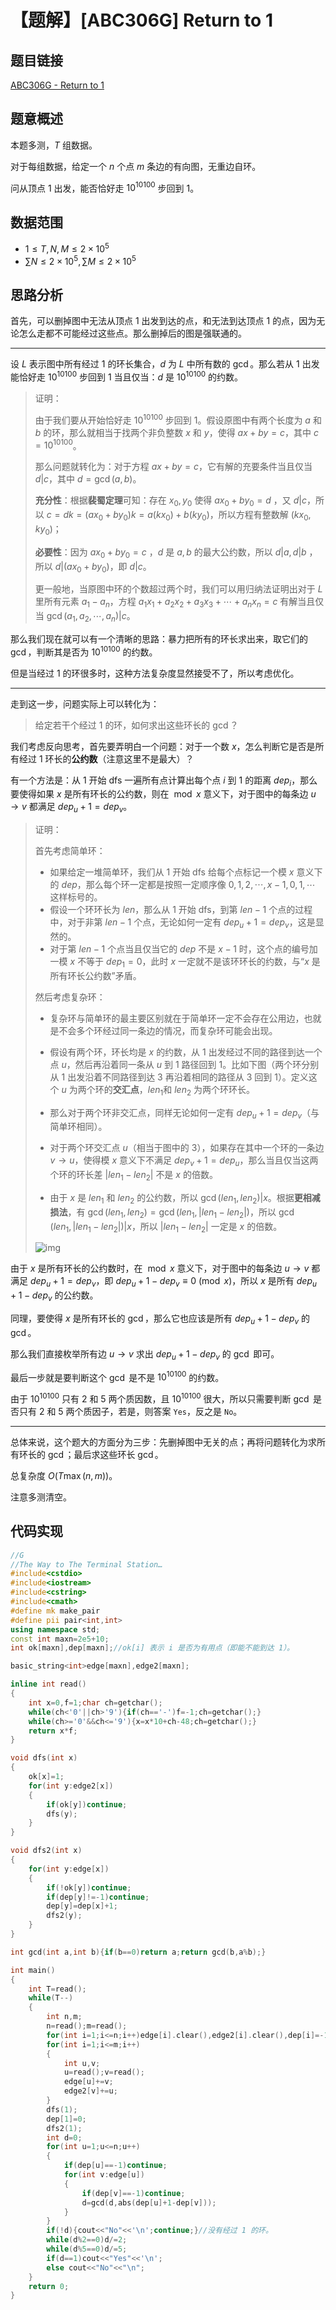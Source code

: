 # 【题解】[ABC306G] Return to 1

## 题目链接

[ABC306G - Return to 1](https://atcoder.jp/contests/abc306/tasks/abc306_g)

## 题意概述

本题多测，$T$ 组数据。

对于每组数据，给定一个 $n$ 个点 $m$ 条边的有向图，无重边自环。

问从顶点 $1$ 出发，能否恰好走 ${10^{10}}^{100}$ 步回到 $1$。

## 数据范围

- $1≤T,N,M≤2\times 10^5$
- $\sum N \le 2 \times 10^5,\sum M \le 2 \times 10^5$

## 思路分析

首先，可以删掉图中无法从顶点 $1$ 出发到达的点，和无法到达顶点 $1$ 的点，因为无论怎么走都不可能经过这些点。那么删掉后的图是强联通的。

---

设 $L$ 表示图中所有经过 $1$ 的环长集合，$d$ 为 $L$ 中所有数的 $\gcd$。那么若从 $1$ 出发能恰好走 ${10^{10}}^{100}$ 步回到 $1$ 当且仅当：$d$ 是 ${10^{10}}^{100}$ 的约数。

>证明：
>
>由于我们要从开始恰好走 ${{10}^{10}}^{100}$ 步回到 $1$。假设原图中有两个长度为 $a$ 和 $b$ 的环，那么就相当于找两个非负整数 $x$ 和 $y$，使得 $ax+by=c$，其中 $c={{10}^{10}}^{100}$。
>
>那么问题就转化为：对于方程 $ax+by=c$，它有解的充要条件当且仅当 $d|c$，其中 $d=\gcd(a,b)$。
>
>**充分性**：根据**裴蜀定理**可知：存在 $x_0,y_0$ 使得 $ax_0+by_0=d$ ，又 $d|c$，所以 $c=dk=(ax_0+by_0)k=a(kx_0)+b(ky_0)$，所以方程有整数解 $(kx_0,ky_0)$；
>
>**必要性**：因为 $ax_0+by_0=c$ ，$d$ 是 $a,b$ 的最大公约数，所以 $d|a,d|b$ ，所以 $d|(ax_0+by_0)$，即 $d|c$。
>
>更一般地，当原图中环的个数超过两个时，我们可以用归纳法证明出对于 $L$ 里所有元素 $a_1-a_n$，方程 $a_1x_1+a_2x_2+a_3x_3+\cdots+a_nx_n=c$ 有解当且仅当 $\gcd(a_1,a_2,\cdots,a_n)|c$。

那么我们现在就可以有一个清晰的思路：暴力把所有的环长求出来，取它们的 $\gcd$，判断其是否为 ${{10}^{10}}^{100}$ 的约数。

但是当经过 $1$ 的环很多时，这种方法复杂度显然接受不了，所以考虑优化。

---

走到这一步，问题实际上可以转化为：

> 给定若干个经过 $1$ 的环，如何求出这些环长的 $\gcd$？

我们考虑反向思考，首先要弄明白一个问题：对于一个数 $x$，怎么判断它是否是所有经过 $1$ 环长的**公约数**（注意这里不是最大）？

有一个方法是：从 $1$ 开始 dfs 一遍所有点计算出每个点 $i$ 到 $1$ 的距离 $dep_i$，那么要使得如果 $x$ 是所有环长的公约数，则在 $\bmod x$ 意义下，对于图中的每条边 $u\rightarrow v$ 都满足 $dep_u+1=dep_v$。

> 证明：
>
> 首先考虑简单环：
>
> - 如果给定一堆简单环，我们从 $1$ 开始 dfs 给每个点标记一个模 $x$ 意义下的 $dep$，那么每个环一定都是按照一定顺序像 $0,1,2,\cdots ,x-1,0,1,\cdots$ 这样标号的。
> - 假设一个环环长为 $len$，那么从 $1$ 开始 dfs，到第 $len-1$ 个点的过程中，对于非第 $len-1$ 个点，无论如何一定有 $dep_u+1=dep_v$，这是显然的。
> - 对于第 $len-1$ 个点当且仅当它的 $dep$ 不是 $x-1$ 时，这个点的编号加一模 $x$ 不等于 $dep_1=0$，此时 $x$ 一定就不是该环环长的约数，与“$x$ 是所有环长公约数”矛盾。
>
> 然后考虑复杂环：
>
> - 复杂环与简单环的最主要区别就在于简单环一定不会存在公用边，也就是不会多个环经过同一条边的情况，而复杂环可能会出现。
>
> - 假设有两个环，环长均是 $x$ 的约数，从 $1$ 出发经过不同的路径到达一个点 $u$，然后再沿着同一条从 $u$ 到 $1$ 路径回到 $1$。比如下图（两个环分别从 $1$ 出发沿着不同路径到达 $3$ 再沿着相同的路径从 $3$ 回到 $1$）。定义这个 $u$ 为两个环的**交汇点**，$len_1$和 $len_2$ 为两个环环长。
>
> - 那么对于两个环非交汇点，同样无论如何一定有 $dep_u+1=dep_v$（与简单环相同）。
> - 对于两个环交汇点 $u$（相当于图中的 $3$），如果存在其中一个环的一条边 $v\rightarrow u$，使得模 $x$ 意义下不满足 $dep_v+1= dep_u$，那么当且仅当这两个环的环长差 $|len_1-len_2|$ 不是 $x$ 的倍数。
> - 由于 $x$ 是 $len_1$ 和 $len_2$ 的公约数，所以 $\gcd(len_1,len_2)|x$。根据**更相减损法**，有 $\gcd(len_1,len_2)=\gcd(len_1,|len_1-len_2|)$，所以 $\gcd(len_1,|len_1-len_2|)|x$，所以 $|len_1-len_2|$ 一定是 $x$ 的倍数。
>
> ![img](https://cdn.luogu.com.cn/upload/image_hosting/fc1ago6z.png)

由于 $x$ 是所有环长的公约数时，在 $\bmod x$ 意义下，对于图中的每条边 $u\rightarrow v$ 都满足 $dep_u+1=dep_v$，即 $dep_u+1-dep_v\equiv 0 \pmod {x}$，所以 $x$ 是所有 $dep_u+1-dep_v$ 的公约数。

同理，要使得 $x$ 是所有环长的 $\gcd$，那么它也应该是所有 $dep_u+1-dep_v$ 的 $\gcd$。

那么我们直接枚举所有边 $u \rightarrow v$ 求出 $dep_u+1-dep_v$ 的 $\gcd$ 即可。

最后一步就是要判断这个 $\gcd$ 是不是 ${{10}^{10}}^{100}$ 的约数。

由于 ${{10}^{10}}^{100}$ 只有 $2$ 和 $5$ 两个质因数，且 ${{10}^{10}}^{100}$ 很大，所以只需要判断 $\gcd$ 是否只有 $2$ 和 $5$ 两个质因子，若是，则答案 `Yes`，反之是 `No`。

---

总体来说，这个题大的方面分为三步：先删掉图中无关的点；再将问题转化为求所有环长的 $\gcd$；最后求这些环长 $\gcd$。

总复杂度 $O(T\max(n,m))$。

注意多测清空。

## 代码实现

```cpp
//G
//The Way to The Terminal Station…
#include<cstdio>
#include<iostream>
#include<cstring>
#include<cmath>
#define mk make_pair
#define pii pair<int,int>
using namespace std;
const int maxn=2e5+10;
int ok[maxn],dep[maxn];//ok[i] 表示 i 是否为有用点（即能不能到达 1）。

basic_string<int>edge[maxn],edge2[maxn];

inline int read()
{
	int x=0,f=1;char ch=getchar();
	while(ch<'0'||ch>'9'){if(ch=='-')f=-1;ch=getchar();}
	while(ch>='0'&&ch<='9'){x=x*10+ch-48;ch=getchar();}
	return x*f;
}

void dfs(int x)
{
	ok[x]=1;
	for(int y:edge2[x])
	{
		if(ok[y])continue;
		dfs(y);
	}
}

void dfs2(int x)
{
	for(int y:edge[x])
	{
		if(!ok[y])continue;
		if(dep[y]!=-1)continue;
		dep[y]=dep[x]+1;
		dfs2(y);
	}
}

int gcd(int a,int b){if(b==0)return a;return gcd(b,a%b);}

int main()
{
	int T=read();
	while(T--)
	{
		int n,m;
		n=read();m=read();
		for(int i=1;i<=n;i++)edge[i].clear(),edge2[i].clear(),dep[i]=-1,ok[i]=0;
		for(int i=1;i<=m;i++)
		{
			int u,v;
			u=read();v=read();
			edge[u]+=v;
			edge2[v]+=u;
		}
		dfs(1);
		dep[1]=0;
		dfs2(1);
		int d=0;
		for(int u=1;u<=n;u++)
		{
			if(dep[u]==-1)continue;
			for(int v:edge[u])
			{
				if(dep[v]==-1)continue;
				d=gcd(d,abs(dep[u]+1-dep[v]));
			}
		}
		if(!d){cout<<"No"<<'\n';continue;}//没有经过 1 的环。
		while(d%2==0)d/=2;
		while(d%5==0)d/=5;
		if(d==1)cout<<"Yes"<<'\n';
		else cout<<"No"<<"\n";
	}
	return 0;
}
```

